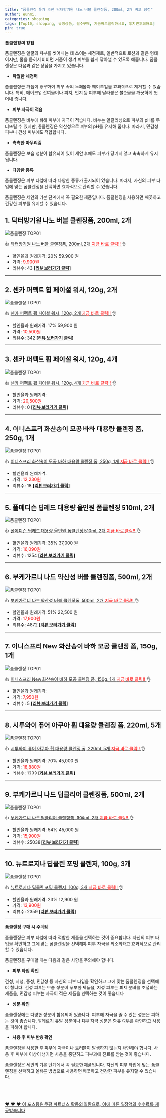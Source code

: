 ```yaml
---
title: "폼클렌징 특가 추천 닥터방기원 나노 버블 클렌징폼, 200ml, 2개 비교 장점"
author: eunmi.
categories: shopping
tags: [Top10, shopping, 유행상품, 필수구매, 지금바로클릭하세요, 놓치면후회해요]
pin: true
---
```

**폼클렌징의 장점**

폼클렌징은 얼굴의 피부를 씻어내는 데 쓰이는 세정제로, 일반적으로 로션과 같은 형태이지만, 물을 묻혀서 비비면 거품이 생겨 피부를 쉽게 닦아낼 수 있도록 해줍니다. 폼클렌징은 다음과 같은 장점을 가지고 있습니다.

* **탁월한 세정력**

폼클렌징은 거품이 풍부하여 피부 속의 노폐물과 메이크업을 효과적으로 제거할 수 있습니다. 특히, 메이크업 잔여물이나 피지, 먼지 등 피부에 달라붙은 불순물을 깨끗하게 씻어내 줍니다.

* **피부 자극이 적음**

폼클렌징은 비누에 비해 피부에 자극이 적습니다. 비누는 알칼리성으로 피부의 pH를 무너뜨릴 수 있지만, 폼클렌징은 약산성으로 피부의 pH를 유지해 줍니다. 따라서, 민감성 피부나 건성 피부에도 적합합니다.

* **촉촉한 마무리감**

폼클렌징은 보습 성분이 함유되어 있어 세안 후에도 피부가 당기지 않고 촉촉하게 유지됩니다.

* **다양한 종류**

폼클렌징은 피부 타입에 따라 다양한 종류가 출시되어 있습니다. 따라서, 자신의 피부 타입에 맞는 폼클렌징을 선택하면 효과적으로 관리할 수 있습니다.

폼클렌징은 세안의 기본 단계에서 꼭 필요한 제품입니다. 폼클렌징을 사용하면 깨끗하고 건강한 피부를 유지할 수 있습니다.

   

## 1. 닥터방기원 나노 버블 클렌징폼, 200ml, 2개

![폼클렌징 TOP01](https://thumbnail9.coupangcdn.com/thumbnails/remote/230x230ex/image/retail/images/8242449654357996-63cb2875-41a1-4e84-8c4d-e3a601e655bf.jpg)


👍 [닥터방기원 나노 버블 클렌징폼, 200ml, 2개 <font color=red> 지금 바로 클릭!! </font> ](https://link.coupang.com/re/AFFSDP?lptag=AF3617701&subid=GithubCoopas&pageKey=1731531415&traceid=V0-153&itemId=17910083926&vendorItemId=70511521182) 👌 


- 할인율과 원래가격: 20%  59,900   원
- 가격: <span style='color:red'>9,900원</span>
- 리뷰수: 43  [**[리뷰 보러가기 클릭]**](https://link.coupang.com/re/AFFSDP?lptag=AF3617701&subid=GithubCoopas&pageKey=1731531415&traceid=V0-153&itemId=17910083926&vendorItemId=70511521182)

---


   

## 2. 센카 퍼펙트 휩 페이셜 워시, 120g, 2개

![폼클렌징 TOP01](https://thumbnail6.coupangcdn.com/thumbnails/remote/230x230ex/image/retail/images/2102734568127553-088c9ea6-7229-4341-9100-c3c5cdd7e5e0.jpg)


👍 [센카 퍼펙트 휩 페이셜 워시, 120g, 2개 <font color=red> 지금 바로 클릭!! </font> ](https://link.coupang.com/re/AFFSDP?lptag=AF3617701&subid=GithubCoopas&pageKey=7151226287&traceid=V0-153&itemId=19839595805&vendorItemId=85136092507) 👌 


- 할인율과 원래가격: 17%  59,900   원
- 가격: <span style='color:red'>10,500원</span>
- 리뷰수: 342  [**[리뷰 보러가기 클릭]**](https://link.coupang.com/re/AFFSDP?lptag=AF3617701&subid=GithubCoopas&pageKey=7151226287&traceid=V0-153&itemId=19839595805&vendorItemId=85136092507)

---


   

## 3. 센카 퍼펙트 휩 페이셜 워시, 120g, 4개

![폼클렌징 TOP01](https://thumbnail10.coupangcdn.com/thumbnails/remote/230x230ex/image/retail/images/d53d93f3-bc9d-4d1a-a8c7-d006b7124f882695727988806790552.png)


👍 [센카 퍼펙트 휩 페이셜 워시, 120g, 4개 <font color=red> 지금 바로 클릭!! </font> ](https://link.coupang.com/re/AFFSDP?lptag=AF3617701&subid=GithubCoopas&pageKey=7151226287&traceid=V0-153&itemId=19170943585&vendorItemId=86289146923) 👌 


- 할인율과 원래가격: 
- 가격: <span style='color:red'>20,500원</span>
- 리뷰수: 0  [**[리뷰 보러가기 클릭]**](https://link.coupang.com/re/AFFSDP?lptag=AF3617701&subid=GithubCoopas&pageKey=7151226287&traceid=V0-153&itemId=19170943585&vendorItemId=86289146923)

---


   

## 4. 이니스프리 화산송이 모공 바하 대용량 클렌징 폼, 250g, 1개

![폼클렌징 TOP01](https://thumbnail8.coupangcdn.com/thumbnails/remote/230x230ex/image/retail/images/2023/09/08/10/8/45937d11-6d54-450a-9d09-c138ef140569.jpg)


👍 [이니스프리 화산송이 모공 바하 대용량 클렌징 폼, 250g, 1개 <font color=red> 지금 바로 클릭!! </font> ](https://link.coupang.com/re/AFFSDP?lptag=AF3617701&subid=GithubCoopas&pageKey=6997116375&traceid=V0-153&itemId=15013846234&vendorItemId=87121069241) 👌 


- 할인율과 원래가격: 
- 가격: <span style='color:red'>12,230원</span>
- 리뷰수: 18  [**[리뷰 보러가기 클릭]**](https://link.coupang.com/re/AFFSDP?lptag=AF3617701&subid=GithubCoopas&pageKey=6997116375&traceid=V0-153&itemId=15013846234&vendorItemId=87121069241)

---


   

## 5. 폴메디슨 딥레드 대용량 올인원 폼클렌징 510ml, 2개

![폼클렌징 TOP01](https://thumbnail8.coupangcdn.com/thumbnails/remote/230x230ex/image/retail/images/285640916445367-83dca467-f6db-4449-8e75-01d9ffca4535.png)


👍 [폴메디슨 딥레드 대용량 올인원 폼클렌징 510ml, 2개 <font color=red> 지금 바로 클릭!! </font> ](https://link.coupang.com/re/AFFSDP?lptag=AF3617701&subid=GithubCoopas&pageKey=7331685877&traceid=V0-153&itemId=19095950860&vendorItemId=70682376340) 👌 


- 할인율과 원래가격: 35%  37,000   원
- 가격: <span style='color:red'>16,090원</span>
- 리뷰수: 1254  [**[리뷰 보러가기 클릭]**](https://link.coupang.com/re/AFFSDP?lptag=AF3617701&subid=GithubCoopas&pageKey=7331685877&traceid=V0-153&itemId=19095950860&vendorItemId=70682376340)

---


   

## 6. 부케가르니 나드 약산성 버블 클렌징폼, 500ml, 2개

![폼클렌징 TOP01](https://thumbnail7.coupangcdn.com/thumbnails/remote/230x230ex/image/retail/images/5903674407463983-570c76a8-1e02-4742-8928-006b04a0de40.jpg)


👍 [부케가르니 나드 약산성 버블 클렌징폼, 500ml, 2개 <font color=red> 지금 바로 클릭!! </font> ](https://link.coupang.com/re/AFFSDP?lptag=AF3617701&subid=GithubCoopas&pageKey=6756343706&traceid=V0-153&itemId=15819544313&vendorItemId=80178897984) 👌 


- 할인율과 원래가격: 51%  22,500   원
- 가격: <span style='color:red'>17,900원</span>
- 리뷰수: 4872  [**[리뷰 보러가기 클릭]**](https://link.coupang.com/re/AFFSDP?lptag=AF3617701&subid=GithubCoopas&pageKey=6756343706&traceid=V0-153&itemId=15819544313&vendorItemId=80178897984)

---


   

## 7. 이니스프리 New 화산송이 바하 모공 클렌징 폼, 150g, 1개

![폼클렌징 TOP01](https://thumbnail10.coupangcdn.com/thumbnails/remote/230x230ex/image/retail/images/2023/09/08/10/9/640940d8-6d71-429a-833c-06accd2c2854.jpg)


👍 [이니스프리 New 화산송이 바하 모공 클렌징 폼, 150g, 1개 <font color=red> 지금 바로 클릭!! </font> ](https://link.coupang.com/re/AFFSDP?lptag=AF3617701&subid=GithubCoopas&pageKey=6997116375&traceid=V0-153&itemId=17990592306&vendorItemId=87121069249) 👌 


- 할인율과 원래가격: 
- 가격: <span style='color:red'>7,950원</span>
- 리뷰수: 5  [**[리뷰 보러가기 클릭]**](https://link.coupang.com/re/AFFSDP?lptag=AF3617701&subid=GithubCoopas&pageKey=6997116375&traceid=V0-153&itemId=17990592306&vendorItemId=87121069249)

---


   

## 8. 시투와이 퓨어 아쿠아 휩 대용량 클렌징 폼, 220ml, 5개

![폼클렌징 TOP01](https://thumbnail8.coupangcdn.com/thumbnails/remote/230x230ex/image/rs_quotation_api/fkrmfibp/8a8a7992e3714b81bd1235d5b04d4b88.jpg)


👍 [시투와이 퓨어 아쿠아 휩 대용량 클렌징 폼, 220ml, 5개 <font color=red> 지금 바로 클릭!! </font> ](https://link.coupang.com/re/AFFSDP?lptag=AF3617701&subid=GithubCoopas&pageKey=5720869228&traceid=V0-153&itemId=9568567678&vendorItemId=76853232519) 👌 


- 할인율과 원래가격: 70%  45,000   원
- 가격: <span style='color:red'>18,880원</span>
- 리뷰수: 1333  [**[리뷰 보러가기 클릭]**](https://link.coupang.com/re/AFFSDP?lptag=AF3617701&subid=GithubCoopas&pageKey=5720869228&traceid=V0-153&itemId=9568567678&vendorItemId=76853232519)

---


   

## 9. 부케가르니 나드 딥클리어 클렌징폼, 500ml, 2개

![폼클렌징 TOP01](https://thumbnail6.coupangcdn.com/thumbnails/remote/230x230ex/image/retail/images/394534872973108-adee57e9-308d-41dd-92dd-7022a6897d79.jpg)


👍 [부케가르니 나드 딥클리어 클렌징폼, 500ml, 2개 <font color=red> 지금 바로 클릭!! </font> ](https://link.coupang.com/re/AFFSDP?lptag=AF3617701&subid=GithubCoopas&pageKey=6590527934&traceid=V0-153&itemId=14870021113&vendorItemId=82109058565) 👌 


- 할인율과 원래가격: 54%  45,000   원
- 가격: <span style='color:red'>15,900원</span>
- 리뷰수: 25038  [**[리뷰 보러가기 클릭]**](https://link.coupang.com/re/AFFSDP?lptag=AF3617701&subid=GithubCoopas&pageKey=6590527934&traceid=V0-153&itemId=14870021113&vendorItemId=82109058565)

---


   

## 10. 뉴트로지나 딥클린 포밍 클렌저, 100g, 3개

![폼클렌징 TOP01](https://thumbnail10.coupangcdn.com/thumbnails/remote/230x230ex/image/vendor_inventory/03a5/ab2c060a133efc21170469b6206d488519ef464ebd159cd1cf57df681849.jpg)


👍 [뉴트로지나 딥클린 포밍 클렌저, 100g, 3개 <font color=red> 지금 바로 클릭!! </font> ](https://link.coupang.com/re/AFFSDP?lptag=AF3617701&subid=GithubCoopas&pageKey=4932903828&traceid=V0-153&itemId=19682413285&vendorItemId=86456195084) 👌 


- 할인율과 원래가격: 23%  12,900   원
- 가격: <span style='color:red'>13,900원</span>
- 리뷰수: 2359  [**[리뷰 보러가기 클릭]**](https://link.coupang.com/re/AFFSDP?lptag=AF3617701&subid=GithubCoopas&pageKey=4932903828&traceid=V0-153&itemId=19682413285&vendorItemId=86456195084)

---
**폼클렌징 구매 시 주의점**

폼클렌징은 피부 타입에 따라 적합한 제품을 선택하는 것이 중요합니다. 자신의 피부 타입을 확인하고 그에 맞는 폼클렌징을 선택해야 피부 자극을 최소화하고 효과적으로 관리할 수 있습니다.

폼클렌징을 구매할 때는 다음과 같은 사항을 주의해야 합니다.

* **피부 타입 확인**

건성, 지성, 중성, 민감성 등 자신의 피부 타입을 확인하고 그에 맞는 폼클렌징을 선택해야 합니다. 건성 피부는 보습 성분이 풍부한 제품을, 지성 피부는 피지 분비를 조절하는 제품을, 민감성 피부는 자극이 적은 제품을 선택하는 것이 좋습니다.

* **성분 확인**

폼클렌징에는 다양한 성분이 함유되어 있습니다. 피부에 자극을 줄 수 있는 성분은 피하는 것이 좋습니다. 알레르기 유발 성분이나 피부 자극 성분은 함유 여부를 확인하고 사용을 피해야 합니다.

* **사용 후 피부 반응 확인**

폼클렌징을 사용한 후 피부에 자극이나 트러블이 발생하지 않는지 확인해야 합니다. 사용 후 피부에 이상이 생기면 사용을 중단하고 피부과에 진료를 받는 것이 좋습니다.

폼클렌징은 세안의 기본 단계에서 꼭 필요한 제품입니다. 자신의 피부 타입에 맞는 폼클렌징을 선택하고 올바른 방법으로 사용하면 깨끗하고 건강한 피부를 유지할 수 있습니다.<br><br><br><br><br> [ ❤ ❤ ❤ 이 포스팅은 쿠팡 파트너스 활동의 일환으로, 이에 따른 일정액의 수수료를 제공받습니다](https://link.coupang.com/a/bcEFyh)